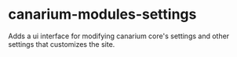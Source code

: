 # canarium-modules-settings

Adds a ui interface for modifying canarium core's settings and other settings that customizes the site.
